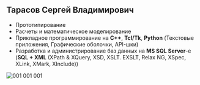 Тарасов Сергей Владимирович
----------------------------

 - Прототипирование
 - Расчеты и математическое моделирование
 - Прикладное программирование на **C++**, **Tcl/Tk**, **Python** (Текстовые приложения, Графические оболочки, API-шки)
 - Разработка и администрирование баз данных на **MS SQL Server**-е (**SQL + XML** (XPath & XQuery, XSD, XSLT. EXSLT, Relax NG, XSpec, XLink, XMark, XInclude))

![001 001 001](https://user-images.githubusercontent.com/104857185/209859680-9ea84401-32e5-42d0-b6b2-5d5a1f6f5a08.jpg)

